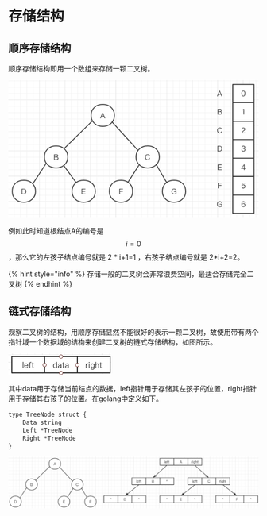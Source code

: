 # 存储结构

## 顺序存储结构

顺序存储结构即用一个数组来存储一颗二叉树。

![](../../.gitbook/assets/image%20%286%29.png)

例如此时知道根结点A的编号是$$i=0$$，那么它的左孩子结点编号就是 2 \* i+1=1 ，右孩子结点编号就是 2\*i+2=2。

{% hint style="info" %}
存储一般的二叉树会非常浪费空间，最适合存储完全二叉树
{% endhint %}

## 链式存储结构

观察二叉树的结构，用顺序存储显然不能很好的表示一颗二叉树，故使用带有两个指针域一个数据域的结构来创建二叉树的链式存储结构，如图所示。

![](../../.gitbook/assets/image%20%285%29.png)

其中data用于存储当前结点的数据，left指针用于存储其左孩子的位置，right指针用于存储其右孩子的位置。在golang中定义如下。

```text
type TreeNode struct {
	Data string
	Left *TreeNode
	Right *TreeNode
}
```

![](../../.gitbook/assets/image%20%281%29.png)

